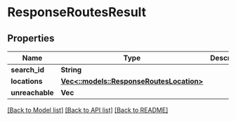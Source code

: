 # ResponseRoutesResult

## Properties

Name | Type | Description | Notes
------------ | ------------- | ------------- | -------------
**search_id** | **String** |  | 
**locations** | [**Vec<::models::ResponseRoutesLocation>**](ResponseRoutesLocation.md) |  | 
**unreachable** | **Vec<String>** |  | 

[[Back to Model list]](../README.md#documentation-for-models) [[Back to API list]](../README.md#documentation-for-api-endpoints) [[Back to README]](../README.md)


